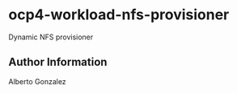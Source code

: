 ocp4-workload-nfs-provisioner
=========

Dynamic NFS provisioner


Author Information
------------------

Alberto Gonzalez
